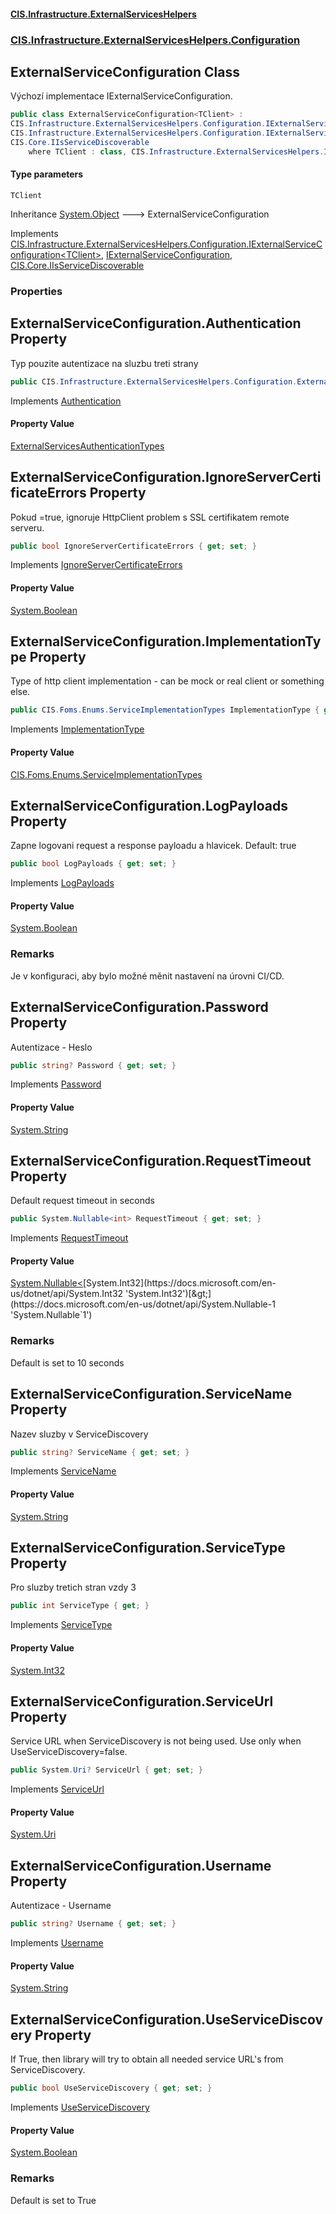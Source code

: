 #### [CIS.Infrastructure.ExternalServicesHelpers](index.md 'index')
### [CIS.Infrastructure.ExternalServicesHelpers.Configuration](CIS.Infrastructure.ExternalServicesHelpers.Configuration.md 'CIS.Infrastructure.ExternalServicesHelpers.Configuration')

## ExternalServiceConfiguration<TClient> Class

Výchozí implementace IExternalServiceConfiguration.

```csharp
public class ExternalServiceConfiguration<TClient> :
CIS.Infrastructure.ExternalServicesHelpers.Configuration.IExternalServiceConfiguration<TClient>,
CIS.Infrastructure.ExternalServicesHelpers.Configuration.IExternalServiceConfiguration,
CIS.Core.IIsServiceDiscoverable
    where TClient : class, CIS.Infrastructure.ExternalServicesHelpers.IExternalServiceClient
```
#### Type parameters

<a name='CIS.Infrastructure.ExternalServicesHelpers.Configuration.ExternalServiceConfiguration_TClient_.TClient'></a>

`TClient`

Inheritance [System.Object](https://docs.microsoft.com/en-us/dotnet/api/System.Object 'System.Object') &#129106; ExternalServiceConfiguration<TClient>

Implements [CIS.Infrastructure.ExternalServicesHelpers.Configuration.IExternalServiceConfiguration&lt;](CIS.Infrastructure.ExternalServicesHelpers.Configuration.IExternalServiceConfiguration_TClient_.md 'CIS.Infrastructure.ExternalServicesHelpers.Configuration.IExternalServiceConfiguration<TClient>')[TClient](CIS.Infrastructure.ExternalServicesHelpers.Configuration.ExternalServiceConfiguration_TClient_.md#CIS.Infrastructure.ExternalServicesHelpers.Configuration.ExternalServiceConfiguration_TClient_.TClient 'CIS.Infrastructure.ExternalServicesHelpers.Configuration.ExternalServiceConfiguration<TClient>.TClient')[&gt;](CIS.Infrastructure.ExternalServicesHelpers.Configuration.IExternalServiceConfiguration_TClient_.md 'CIS.Infrastructure.ExternalServicesHelpers.Configuration.IExternalServiceConfiguration<TClient>'), [IExternalServiceConfiguration](CIS.Infrastructure.ExternalServicesHelpers.Configuration.IExternalServiceConfiguration.md 'CIS.Infrastructure.ExternalServicesHelpers.Configuration.IExternalServiceConfiguration'), [CIS.Core.IIsServiceDiscoverable](https://docs.microsoft.com/en-us/dotnet/api/CIS.Core.IIsServiceDiscoverable 'CIS.Core.IIsServiceDiscoverable')
### Properties

<a name='CIS.Infrastructure.ExternalServicesHelpers.Configuration.ExternalServiceConfiguration_TClient_.Authentication'></a>

## ExternalServiceConfiguration<TClient>.Authentication Property

Typ pouzite autentizace na sluzbu treti strany

```csharp
public CIS.Infrastructure.ExternalServicesHelpers.Configuration.ExternalServicesAuthenticationTypes Authentication { get; set; }
```

Implements [Authentication](CIS.Infrastructure.ExternalServicesHelpers.Configuration.IExternalServiceConfiguration.md#CIS.Infrastructure.ExternalServicesHelpers.Configuration.IExternalServiceConfiguration.Authentication 'CIS.Infrastructure.ExternalServicesHelpers.Configuration.IExternalServiceConfiguration.Authentication')

#### Property Value
[ExternalServicesAuthenticationTypes](CIS.Infrastructure.ExternalServicesHelpers.Configuration.md#CIS.Infrastructure.ExternalServicesHelpers.Configuration.ExternalServicesAuthenticationTypes 'CIS.Infrastructure.ExternalServicesHelpers.Configuration.ExternalServicesAuthenticationTypes')

<a name='CIS.Infrastructure.ExternalServicesHelpers.Configuration.ExternalServiceConfiguration_TClient_.IgnoreServerCertificateErrors'></a>

## ExternalServiceConfiguration<TClient>.IgnoreServerCertificateErrors Property

Pokud =true, ignoruje HttpClient problem s SSL certifikatem remote serveru.

```csharp
public bool IgnoreServerCertificateErrors { get; set; }
```

Implements [IgnoreServerCertificateErrors](CIS.Infrastructure.ExternalServicesHelpers.Configuration.IExternalServiceConfiguration.md#CIS.Infrastructure.ExternalServicesHelpers.Configuration.IExternalServiceConfiguration.IgnoreServerCertificateErrors 'CIS.Infrastructure.ExternalServicesHelpers.Configuration.IExternalServiceConfiguration.IgnoreServerCertificateErrors')

#### Property Value
[System.Boolean](https://docs.microsoft.com/en-us/dotnet/api/System.Boolean 'System.Boolean')

<a name='CIS.Infrastructure.ExternalServicesHelpers.Configuration.ExternalServiceConfiguration_TClient_.ImplementationType'></a>

## ExternalServiceConfiguration<TClient>.ImplementationType Property

Type of http client implementation - can be mock or real client or something else.

```csharp
public CIS.Foms.Enums.ServiceImplementationTypes ImplementationType { get; set; }
```

Implements [ImplementationType](CIS.Infrastructure.ExternalServicesHelpers.Configuration.IExternalServiceConfiguration.md#CIS.Infrastructure.ExternalServicesHelpers.Configuration.IExternalServiceConfiguration.ImplementationType 'CIS.Infrastructure.ExternalServicesHelpers.Configuration.IExternalServiceConfiguration.ImplementationType')

#### Property Value
[CIS.Foms.Enums.ServiceImplementationTypes](https://docs.microsoft.com/en-us/dotnet/api/CIS.Foms.Enums.ServiceImplementationTypes 'CIS.Foms.Enums.ServiceImplementationTypes')

<a name='CIS.Infrastructure.ExternalServicesHelpers.Configuration.ExternalServiceConfiguration_TClient_.LogPayloads'></a>

## ExternalServiceConfiguration<TClient>.LogPayloads Property

Zapne logovani request a response payloadu a hlavicek. Default: true

```csharp
public bool LogPayloads { get; set; }
```

Implements [LogPayloads](CIS.Infrastructure.ExternalServicesHelpers.Configuration.IExternalServiceConfiguration.md#CIS.Infrastructure.ExternalServicesHelpers.Configuration.IExternalServiceConfiguration.LogPayloads 'CIS.Infrastructure.ExternalServicesHelpers.Configuration.IExternalServiceConfiguration.LogPayloads')

#### Property Value
[System.Boolean](https://docs.microsoft.com/en-us/dotnet/api/System.Boolean 'System.Boolean')

### Remarks
Je v konfiguraci, aby bylo možné měnit nastavení na úrovni CI/CD.

<a name='CIS.Infrastructure.ExternalServicesHelpers.Configuration.ExternalServiceConfiguration_TClient_.Password'></a>

## ExternalServiceConfiguration<TClient>.Password Property

Autentizace - Heslo

```csharp
public string? Password { get; set; }
```

Implements [Password](CIS.Infrastructure.ExternalServicesHelpers.Configuration.IExternalServiceConfiguration.md#CIS.Infrastructure.ExternalServicesHelpers.Configuration.IExternalServiceConfiguration.Password 'CIS.Infrastructure.ExternalServicesHelpers.Configuration.IExternalServiceConfiguration.Password')

#### Property Value
[System.String](https://docs.microsoft.com/en-us/dotnet/api/System.String 'System.String')

<a name='CIS.Infrastructure.ExternalServicesHelpers.Configuration.ExternalServiceConfiguration_TClient_.RequestTimeout'></a>

## ExternalServiceConfiguration<TClient>.RequestTimeout Property

Default request timeout in seconds

```csharp
public System.Nullable<int> RequestTimeout { get; set; }
```

Implements [RequestTimeout](CIS.Infrastructure.ExternalServicesHelpers.Configuration.IExternalServiceConfiguration.md#CIS.Infrastructure.ExternalServicesHelpers.Configuration.IExternalServiceConfiguration.RequestTimeout 'CIS.Infrastructure.ExternalServicesHelpers.Configuration.IExternalServiceConfiguration.RequestTimeout')

#### Property Value
[System.Nullable&lt;](https://docs.microsoft.com/en-us/dotnet/api/System.Nullable-1 'System.Nullable`1')[System.Int32](https://docs.microsoft.com/en-us/dotnet/api/System.Int32 'System.Int32')[&gt;](https://docs.microsoft.com/en-us/dotnet/api/System.Nullable-1 'System.Nullable`1')

### Remarks
Default is set to 10 seconds

<a name='CIS.Infrastructure.ExternalServicesHelpers.Configuration.ExternalServiceConfiguration_TClient_.ServiceName'></a>

## ExternalServiceConfiguration<TClient>.ServiceName Property

Nazev sluzby v ServiceDiscovery

```csharp
public string? ServiceName { get; set; }
```

Implements [ServiceName](https://docs.microsoft.com/en-us/dotnet/api/CIS.Core.IIsServiceDiscoverable.ServiceName 'CIS.Core.IIsServiceDiscoverable.ServiceName')

#### Property Value
[System.String](https://docs.microsoft.com/en-us/dotnet/api/System.String 'System.String')

<a name='CIS.Infrastructure.ExternalServicesHelpers.Configuration.ExternalServiceConfiguration_TClient_.ServiceType'></a>

## ExternalServiceConfiguration<TClient>.ServiceType Property

Pro sluzby tretich stran vzdy 3

```csharp
public int ServiceType { get; }
```

Implements [ServiceType](https://docs.microsoft.com/en-us/dotnet/api/CIS.Core.IIsServiceDiscoverable.ServiceType 'CIS.Core.IIsServiceDiscoverable.ServiceType')

#### Property Value
[System.Int32](https://docs.microsoft.com/en-us/dotnet/api/System.Int32 'System.Int32')

<a name='CIS.Infrastructure.ExternalServicesHelpers.Configuration.ExternalServiceConfiguration_TClient_.ServiceUrl'></a>

## ExternalServiceConfiguration<TClient>.ServiceUrl Property

Service URL when ServiceDiscovery is not being used. Use only when UseServiceDiscovery=false.

```csharp
public System.Uri? ServiceUrl { get; set; }
```

Implements [ServiceUrl](https://docs.microsoft.com/en-us/dotnet/api/CIS.Core.IIsServiceDiscoverable.ServiceUrl 'CIS.Core.IIsServiceDiscoverable.ServiceUrl')

#### Property Value
[System.Uri](https://docs.microsoft.com/en-us/dotnet/api/System.Uri 'System.Uri')

<a name='CIS.Infrastructure.ExternalServicesHelpers.Configuration.ExternalServiceConfiguration_TClient_.Username'></a>

## ExternalServiceConfiguration<TClient>.Username Property

Autentizace - Username

```csharp
public string? Username { get; set; }
```

Implements [Username](CIS.Infrastructure.ExternalServicesHelpers.Configuration.IExternalServiceConfiguration.md#CIS.Infrastructure.ExternalServicesHelpers.Configuration.IExternalServiceConfiguration.Username 'CIS.Infrastructure.ExternalServicesHelpers.Configuration.IExternalServiceConfiguration.Username')

#### Property Value
[System.String](https://docs.microsoft.com/en-us/dotnet/api/System.String 'System.String')

<a name='CIS.Infrastructure.ExternalServicesHelpers.Configuration.ExternalServiceConfiguration_TClient_.UseServiceDiscovery'></a>

## ExternalServiceConfiguration<TClient>.UseServiceDiscovery Property

If True, then library will try to obtain all needed service URL's from ServiceDiscovery.

```csharp
public bool UseServiceDiscovery { get; set; }
```

Implements [UseServiceDiscovery](https://docs.microsoft.com/en-us/dotnet/api/CIS.Core.IIsServiceDiscoverable.UseServiceDiscovery 'CIS.Core.IIsServiceDiscoverable.UseServiceDiscovery')

#### Property Value
[System.Boolean](https://docs.microsoft.com/en-us/dotnet/api/System.Boolean 'System.Boolean')

### Remarks
Default is set to True